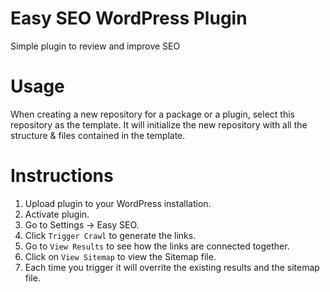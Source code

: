 # Easy SEO WordPress Plugin
Simple plugin to review and improve SEO

# Usage
When creating a new repository for a package or a plugin, select this repository as the template. It will initialize the new repository with all the structure & files contained in the template.

# Instructions
1. Upload plugin to your WordPress installation.
2. Activate plugin.
3. Go to Settings -> Easy SEO.
4. Click `Trigger Crawl` to generate the links.
5. Go to `View Results` to see how the links are connected together.
6. Click on `View Sitemap` to view the Sitemap file.
7. Each time you trigger it will overrite the existing results and the sitemap file.